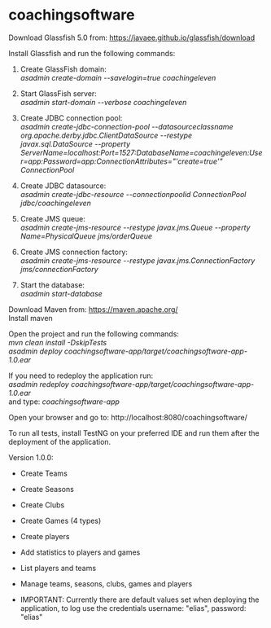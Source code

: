# coachingsoftware
Download Glassfish 5.0 from: https://javaee.github.io/glassfish/download

Install Glassfish and run the following commands:

1. Create GlassFish domain:<br/><em>asadmin create-domain --savelogin=true coachingeleven</em>

2. Start GlassFish server:<br/><em>asadmin start-domain --verbose coachingeleven</em>

3. Create JDBC connection pool:<br/><em>asadmin create-jdbc-connection-pool --datasourceclassname org.apache.derby.jdbc.ClientDataSource --restype javax.sql.DataSource --property ServerName=localhost:Port=1527:DatabaseName=coachingeleven:User=app:Password=app:ConnectionAttributes="'create=true'" ConnectionPool</em>

4. Create JDBC datasource:<br/><em>asadmin create-jdbc-resource --connectionpoolid ConnectionPool jdbc/coachingeleven</em>

5. Create JMS queue:<br/><em>asadmin create-jms-resource --restype javax.jms.Queue --property Name=PhysicalQueue jms/orderQueue</em>

6. Create JMS connection factory:<br/><em>asadmin create-jms-resource --restype javax.jms.ConnectionFactory jms/connectionFactory</em>
      
7. Start the database:</br><em>asadmin start-database</em>
      
Download Maven from: https://maven.apache.org/<br/>Install maven

Open the project and run the following commands:
<br/>
<em>mvn clean install -DskipTests</em>
<br/>
<em>asadmin deploy coachingsoftware-app/target/coachingsoftware-app-1.0.ear</em>

If you need to redeploy the application run:</br>
<em>asadmin redeploy coachingsoftware-app/target/coachingsoftware-app-1.0.ear</em></br>
and type: <em>coachingsoftware-app</em>

Open your browser and go to: http://localhost:8080/coachingsoftware/

To run all tests, install TestNG on your preferred IDE and run them after the deployment of the application.

Version 1.0.0:

* Create Teams</em>

* Create Seasons</em>

* Create Clubs</em>

* Create Games (4 types)</em>

* Create players</em>

* Add statistics to players and games</em>
      
* List players and teams</em>

* Manage teams, seasons, clubs, games and players</em>

* IMPORTANT: Currently there are default values set when deploying the application, to log use the credentials username: "elias", password: "elias"</em>